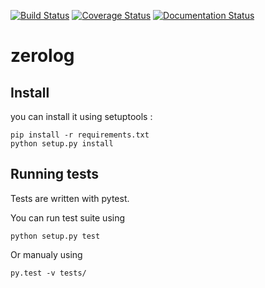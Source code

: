 [![Build Status](https://travis-ci.org/TheGhouls/zerolog.svg?branch=master)](https://travis-ci.org/TheGhouls/zerolog)
[![Coverage Status](https://coveralls.io/repos/github/TheGhouls/zerolog/badge.svg?branch=master)](https://coveralls.io/github/TheGhouls/zerolog?branch=master)
[![Documentation Status](https://readthedocs.org/projects/zerolog/badge/?version=latest)](http://zerolog.readthedocs.io/en/latest/?badge=latest)

# zerolog


## Install

you can install it using setuptools :


```
pip install -r requirements.txt
python setup.py install
```

## Running tests

Tests are written with pytest.

You can run test suite using 


```
python setup.py test
```

Or manualy using 


```
py.test -v tests/
```
